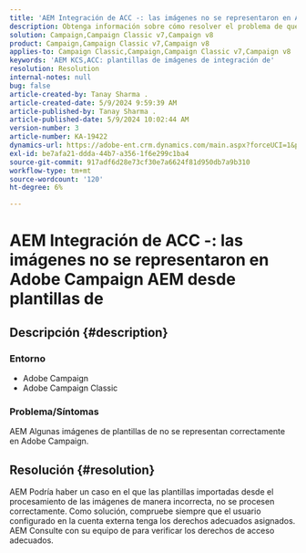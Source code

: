 ```yaml
---
title: 'AEM Integración de ACC -: las imágenes no se representaron en Adobe Campaign AEM desde plantillas de'
description: Obtenga información sobre cómo resolver el problema de que algunas imágenes de plantillas de Adobe Experience Manager AEM () no se representan correctamente en Adobe Campaign.
solution: Campaign,Campaign Classic v7,Campaign v8
product: Campaign,Campaign Classic v7,Campaign v8
applies-to: Campaign Classic,Campaign,Campaign Classic v7,Campaign v8
keywords: 'AEM KCS,ACC: plantillas de imágenes de integración de'
resolution: Resolution
internal-notes: null
bug: false
article-created-by: Tanay Sharma .
article-created-date: 5/9/2024 9:59:39 AM
article-published-by: Tanay Sharma .
article-published-date: 5/9/2024 10:02:44 AM
version-number: 3
article-number: KA-19422
dynamics-url: https://adobe-ent.crm.dynamics.com/main.aspx?forceUCI=1&pagetype=entityrecord&etn=knowledgearticle&id=99102ad9-ea0d-ef11-9f8a-6045bd0201f5
exl-id: be7afa21-ddda-44b7-a356-1f6e299c1ba4
source-git-commit: 917adf6d28e73cf30e7a6624f81d950db7a9b310
workflow-type: tm+mt
source-wordcount: '120'
ht-degree: 6%

---
```


# AEM Integración de ACC -: las imágenes no se representaron en Adobe Campaign AEM desde plantillas de

## Descripción {#description}


### Entorno

- Adobe Campaign
- Adobe Campaign Classic


### Problema/Síntomas

AEM Algunas imágenes de plantillas de no se representan correctamente en Adobe Campaign.


## Resolución {#resolution}


AEM Podría haber un caso en el que las plantillas importadas desde el procesamiento de las imágenes de manera incorrecta, no se procesen correctamente. Como solución, compruebe siempre que el usuario configurado en la cuenta externa tenga los derechos adecuados asignados. AEM Consulte con su equipo de para verificar los derechos de acceso adecuados.
